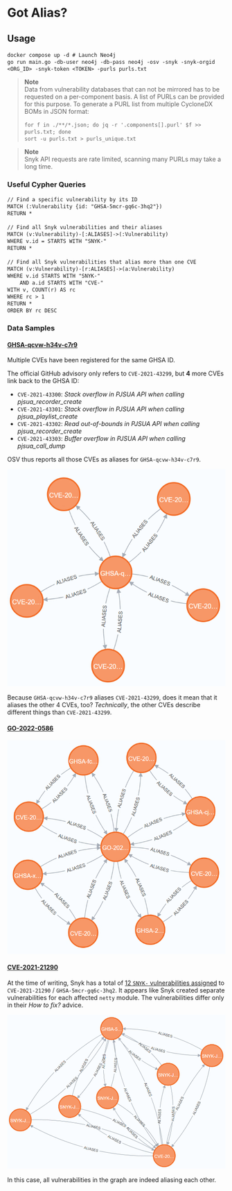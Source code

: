 # Got Alias?

## Usage

```shell
docker compose up -d # Launch Neo4j
go run main.go -db-user neo4j -db-pass neo4j -osv -snyk -snyk-orgid <ORG_ID> -snyk-token <TOKEN> -purls purls.txt
```

> **Note**  
> Data from vulnerability databases that can not be mirrored has to be requested on
> a per-component basis. A list of PURLs can be provided for this purpose.
> To generate a PURL list from multiple CycloneDX BOMs in JSON format:
> ```shell
> for f in ./**/*.json; do jq -r '.components[].purl' $f >> purls.txt; done
> sort -u purls.txt > purls_unique.txt
> ```

> **Note**  
> Snyk API requests are rate limited, scanning many PURLs may take a long time.

### Useful Cypher Queries

```cypher
// Find a specific vulnerability by its ID
MATCH (:Vulnerability {id: "GHSA-5mcr-gq6c-3hq2"})
RETURN *

// Find all Snyk vulnerabilities and their aliases
MATCH (v:Vulnerability)-[:ALIASES]->(:Vulnerability)
WHERE v.id = STARTS WITH "SNYK-"
RETURN *

// Find all Snyk vulnerabilities that alias more than one CVE
MATCH (v:Vulnerability)-[r:ALIASES]->(a:Vulnerability)
WHERE v.id STARTS WITH "SNYK-"
    AND a.id STARTS WITH "CVE-"
WITH v, COUNT(r) AS rc
WHERE rc > 1
RETURN *
ORDER BY rc DESC
```

### Data Samples

#### [GHSA-qcvw-h34v-c7r9](https://github.com/pjsip/pjproject/security/advisories/GHSA-qcvw-h34v-c7r9)

Multiple CVEs have been registered for the same GHSA ID.

The official GitHub advisory only refers to `CVE-2021-43299`, but **4** more CVEs link back to the GHSA ID:

* `CVE-2021-43300`: *Stack overflow in PJSUA API when calling pjsua_recorder_create*
* `CVE-2021-43301`: *Stack overflow in PJSUA API when calling pjsua_playlist_create*
* `CVE-2021-43302`: *Read out-of-bounds in PJSUA API when calling pjsua_recorder_create*
* `CVE-2021-43303`: *Buffer overflow in PJSUA API when calling pjsua_call_dump*

OSV thus reports all those CVEs as aliases for `GHSA-qcvw-h34v-c7r9`.

![Aliases of GHSA-qcvw-h34v-c7r9](.github/images/GHSA-qcvw-h34v-c7r9.png)

Because `GHSA-qcvw-h34v-c7r9` aliases `CVE-2021-43299`, does it mean that it aliases the other 4 CVEs, too?
*Technically*, the other CVEs describe different things than `CVE-2021-43299`.

#### [GO-2022-0586](https://pkg.go.dev/vuln/GO-2022-0586)

![Aliases of GO-2022-0586](.github/images/GO-2022-0586.png)

#### [CVE-2021-21290](https://nvd.nist.gov/vuln/detail/CVE-2021-21290)

At the time of writing, Snyk has a total of [12 `SNYK-` vulnerabilities assigned](https://security.snyk.io/vuln/?search=CVE-2021-21290) to
`CVE-2021-21290` / `GHSA-5mcr-gq6c-3hq2`. It appears like Snyk created separate vulnerabilities
for each affected `netty` module. The vulnerabilities differ only in their *How to fix?* advice.

![Aliases of CVE-2021-21290](.github/images/CVE-2021-21290.png)

In this case, all vulnerabilities in the graph are indeed aliasing each other.
